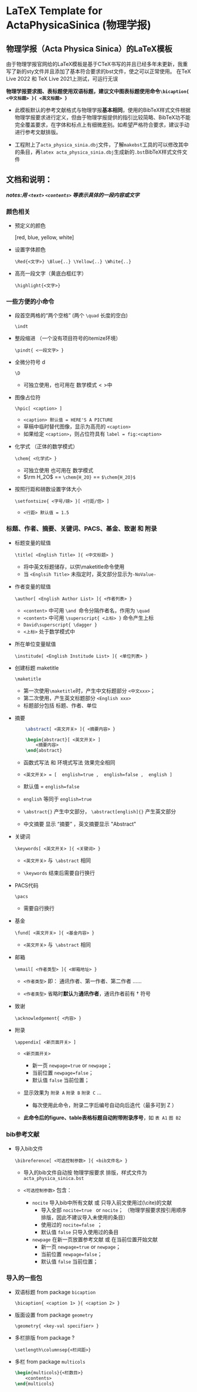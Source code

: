 # LaTeX Template for ActaPhysicaSinica (物理学报)

## 物理学报（Acta Physica Sinica）的LaTeX模板

由于物理学报官网给的LaTeX模板是基于CTeX书写的并且已经多年未更新，我重写了新的sty文件并且添加了基本符合要求的bst文件，使之可以正常使用。
在TeX Live 2022 和 TeX Live 2021上测试，可运行无误

****物理学报要求图、表标题使用双语标题，建议文中图表标题使用命令`\bicaption{ <中文标题> }{ <英文标题> }`****

- 此模板默认的参考文献格式与物理学报**基本相同**，使用的BibTeX样式文件根据物理学报要求进行定义，但由于物理学报提供的指引比较简略、BibTeX功不能完全覆盖要求，在字体和标点上有细微差别。如希望严格符合要求，建议手动进行参考文献排版。

- 工程附上了`acta_physica_sinia.dbj`文件，了解`makebst`工具的可以修改其中的条目，再`latex acta_physica_sinia.dbj`生成新的`.bst`BibTeX样式文件文件




## 文档和说明：
          

***notes:用 `<text>` `<contents>` 等表示具体的一段内容或文字***

### 颜色相关

- 预定义的颜色 

    [red, blue, yellow, white]

- 设置字体颜色 

    `\Red{<文字>} \Blue{..} \Yellow{..} \White{..}`

- 高亮一段文字（黄底白框红字） 

    `\highlight{<文字>}`

### 一些方便的小命令

 - 段首空两格的“两个空格” (两个 `\quad` 长度的空白)

    `\indt`  

 - 整段缩进 （一个没有项目符号的itemize环境）

    `\pindt{ <一段文字> }`

 - 全微分符号 d 

    `\D`  

    - 可独立使用，也可用在  数学模式$<>$中

 - 图像占位符 

    `\hpic[ <caption> ] `
    - `<caption> 默认值 = HERE'S A PICTURE`
    - 草稿中临时替代图像，显示为高亮的 `<caption>` 
    - 如果给定 `<caption>`，则占位符具有 `label = fig:<caption>`

 - 化学式 （正体的数学模式）

    `\chem{ <化学式> }`
    - 可独立使用  也可用在  数学模式
    - $\rm H_2O$ == `\chem{H_2O}` == `$\chem{H_2O}$`

 - 按照行距和磅数设置字体大小

    `\setfontsize{ <字号/磅> }[ <行距/倍> ]`
    - `<行距> 默认值 = 1.5`

### 标题、作者、摘要、关键词、PACS、基金、致谢 和 附录 

 - 标题变量的赋值

    `\title[ <English Title> ]{ <中文标题> }`
    - 将中英文标题储存，以供\maketitle命令使用
    - 当 `<Englsih Title>` 未指定时，英文部分显示为`-NoValue-`

 - 作者变量的赋值

    `\author[ <English Author List> ]{ <作者列表> }`
    - `<content>` 中可用 `\and `命令分隔作者名，作用为 `\quad `
    - `<content>` 中可用 `\superscript{ <上标> }` 命令产生上标
    - `David\superscript{ \dagger } `
    - `<上标>` 处于数学模式中

 - 所在单位变量赋值

    `\institude[ <English Institude List> ]{ <单位列表> } `

 - 创建标题 maketitle 

    `\maketitle `
    - 第一次使用` \maketitle `时，产生中文标题部分 `<中文xxx>`；
    - 第二次使用，产生英文标题部分 `<English xxx>`
    - 标题部分包括 标题、作者、单位 

 - 摘要 

    ```latex
        \abstract[ <英文开关> ]{ <摘要内容> }
    ```

    ```latex
        \begin{abstract}[ <英文开关> ]
            <摘要内容>
        \end{abstract}
    ```

    - 函数式写法 和 环境式写法 效果完全相同

    - `<英文开关> = [  english=true ,  english=false ,  english ]`
    -  默认值 =  `english=false` 
    -   `english`  等同于  `english=true `
    - `\abstract{}` 产生中文部分， `\abstract[english]{}` 产生英文部分
    - 中文摘要 显示 “摘要” ，英文摘要显示 "Abstract" 

 - 关键词

    `\keywords[ <英文开关> ]{ <关键词> }`

    - `<英文开关>` 与` \abstract` 相同

    - `\keywords` 结束后需要自行换行

 - PACS代码

    `\pacs `

    - 需要自行换行

 - 基金
   
    `\fund[ <英文开关> ]{ <基金内容> }` 
    
    - `<英文开关>` 与` \abstract` 相同

 - 邮箱
   
    `\email[ <作者类型> ]{ <邮箱地址> }` 

    - `<作者类型>` 即： 通讯作者、第一作者、第二作者 ......

    - `<作者类型>` 省略时**默认**为**通讯作者**，通讯作者前有 $\dagger$ 符号
    
 - 致谢
  
    `\acknowledgement{ <内容> }`

 - 附录

    `\appendix[ <新页面开关> ]`

    - `<新页面开关>` 
       - 新一页  `newpage=true`  or ` newpage `；
       - 当前位置 ` newpage=false `；
       - 默认值 `false` 当前位置；

    - 显示效果为 `附录 A` `附录 B` `附录 C` ...
       - 每次使用此命令，附录二字后编号自动向后迭代（最多可到 Z ） 
       
    - **此命令后的figure、table表格标题自动附带附录序号**，如 `表 A1` `图 B2`

### bib参考文献 

 - 导入bib文件

    `\bibreference[ <可选控制参数> ]{ <bib文件名> }`

    - 导入的bib文件自动按 物理学报要求 排版，样式文件为`acta_physica_sinica.bst` 

    - `<可选控制参数>` 包含：
       - `nocite` 导入bib中所有文献 或 只导入前文使用过(\cite)的文献
           - 导入全部 `nocite=true ` or  `nocite`； （物理学报要求按引用顺序排版，因此不建议导入未使用的条目）
           - 使用过的 `nocite=false `；
           - 默认值 `false` 只导入使用过的条目
       - `newpage` 在新一页放置参考文献 或 在当前位置开始文献
           - 新一页  `newpage=true`  or ` newpage `；
           - 当前位置 ` newpage=false `；
           - 默认值 `false` 当前位置；




### 导入的一些包 

 - 双语标题 from package  `bicaption`

    `\bicaption{ <caption 1> }{ <caption 2> }`

 - 版面设置 from package `geometry`

    `\geometry{ <key-val specifier> } `

 - 多栏排版 from package ?

    `\setlength\columnsep{<栏间距>}`

 - 多栏 from package `multicols`

    ```latex
    \begin{multicols}{<栏数目>}
        <contents>  
    \end{multicols}  
    ```

    

